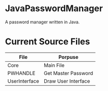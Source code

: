 # JavaPasswordManager
A password manager written in Java.

# Current Source Files
| File        | Porpuse               |
| ------------|-----------------------|
| Core        | Main File             |
| PWHANDLE    | Get Master Password   |
|UserInterface| Draw User Interface   |
